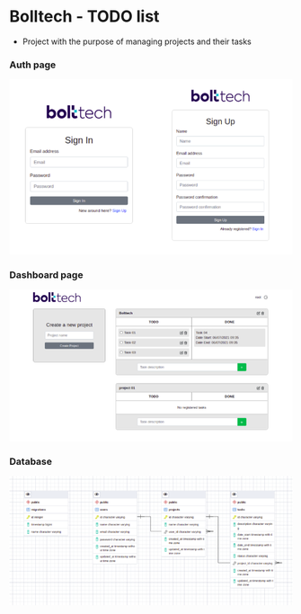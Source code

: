 # Bolltech - TODO list

- Project with the purpose of managing projects and their tasks

### Auth page

<img src="./assets/auth.png">

### Dashboard page

<img src="./assets/dashboard.png">

### Database

<img src="./assets/db.png">
